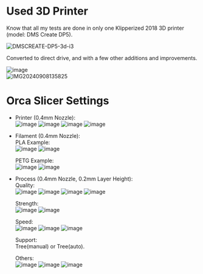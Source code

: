 # Used 3D Printer
Know that all my tests are done in only one Klipperized 2018 3D printer (model: DMS Create DP5).  
  
![DMSCREATE-DP5-3d-i3](https://github.com/user-attachments/assets/7307c003-a19e-41f0-9e40-6adc4e97f0e7)  
  
Converted to direct drive, and with a few other additions and improvements.  
  
![image](https://github.com/user-attachments/assets/e12ccbe9-76d0-4c6a-8232-c4f779447f5c)  
![IMG20240908135825](https://github.com/user-attachments/assets/ed4f3960-5f03-4b46-8f75-73bb7e4608fe)  
  
# Orca Slicer Settings 
- Printer (0.4mm Nozzle):  
![image](https://github.com/user-attachments/assets/314b1792-dc47-44b4-b1d3-70bf22fc6247)
![image](https://github.com/user-attachments/assets/9c291cb7-3ced-43b2-99a1-957bf3cfa34b)
![image](https://github.com/user-attachments/assets/b5c087fd-dde9-4f0f-83f8-5987947ca54e)
![image](https://github.com/user-attachments/assets/846887d0-2ca8-49cd-8252-936d05a90c98)  
  
- Filament (0.4mm Nozzle):  
  PLA Example:  
![image](https://github.com/user-attachments/assets/49b18474-109b-4d56-9535-1c6a2e98cc58)
![image](https://github.com/user-attachments/assets/796d3e25-1f45-43cd-825e-f8d15ca119e2)  
  
  PETG Example:  
![image](https://github.com/user-attachments/assets/020c2a65-3e3b-4407-bef5-b5973e0afb59)
![image](https://github.com/user-attachments/assets/e389a8f4-a041-4958-924c-74deef393727)  
  
- Process (0.4mm Nozzle, 0.2mm Layer Height):  
  Quality:  
![image](https://github.com/user-attachments/assets/0be663a0-a0c1-4349-952b-c1c712296af0)
![image](https://github.com/user-attachments/assets/c4db5c90-631a-4449-a5e4-f483adfaed1d)
![image](https://github.com/user-attachments/assets/08f6694e-e1d8-45d5-979d-6179f93f4888)
![image](https://github.com/user-attachments/assets/6d1412f4-05af-493e-9c94-4297c93a3845)  
  
  Strength:  
![image](https://github.com/user-attachments/assets/a28689f6-38db-40ef-8fb6-e63b65188fee)
![image](https://github.com/user-attachments/assets/d827907e-a7b1-4118-938e-1d725373f46b)  
  
  Speed:  
![image](https://github.com/user-attachments/assets/4309eab6-4475-4c7b-818f-fb465aa2e803)
![image](https://github.com/user-attachments/assets/31841ec8-ad05-4b8f-9174-8ec4abc6f820)
![image](https://github.com/user-attachments/assets/4793e5bf-81fe-414c-8872-080a9086aadc)  
  
  Support:  
Tree(manual) or Tree(auto).  
  
  Others:  
![image](https://github.com/user-attachments/assets/b88330ed-2d56-4b24-8507-e081c36969c8)
![image](https://github.com/user-attachments/assets/5b144d31-8830-4704-845f-dee8739c9d29)
![image](https://github.com/user-attachments/assets/96265dfa-2518-4545-945e-23c888baeafd)  

